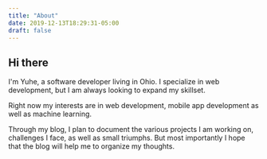 ```yaml
---
title: "About"
date: 2019-12-13T18:29:31-05:00
draft: false
---
```


## Hi there ##

I'm Yuhe, a software developer living in Ohio. I specialize in web development, but I am always looking to expand my skillset. 

Right now my interests are in web development, mobile app development as well as machine learning.

Through my blog, I plan to document the various projects I am working on, challenges I face, as well as small triumphs. But most importantly I hope that the blog will help me to organize my thoughts.